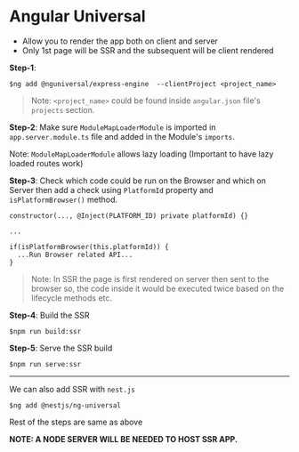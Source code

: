 # Angular Universal

- Allow you to render the app both on client and server
- Only 1st page will be SSR and the subsequent will be client rendered

**Step-1**:

```
$ng add @nguniversal/express-engine  --clientProject <project_name>
```

> Note: `<project_name>` could be found inside `angular.json` file's `projects` section.

**Step-2**: Make sure `ModuleMapLoaderModule` is imported in `app.server.module.ts` file and added in the Module's `imports`.

Note: `ModuleMapLoaderModule` allows lazy loading (Important to have lazy loaded routes work)

**Step-3**: Check which code could be run on the Browser and which on Server then add a check using `PlatformId` property and `isPlatformBrowser()` method.

```
constructor(..., @Inject(PLATFORM_ID) private platformId) {}

...

if(isPlatformBrowser(this.platformId)) {
  ...Run Browser related API...
}
```

> Note: In SSR the page is first rendered on server then sent to the browser so, the code inside it would be executed twice based on the lifecycle methods etc.

**Step-4**: Build the SSR

```
$npm run build:ssr
```

**Step-5**: Serve the SSR build

```
$npm run serve:ssr
```

---

We can also add SSR with `nest.js`

```
$ng add @nestjs/ng-universal
```

Rest of the steps are same as above

**NOTE: A NODE SERVER WILL BE NEEDED TO HOST SSR APP.**
